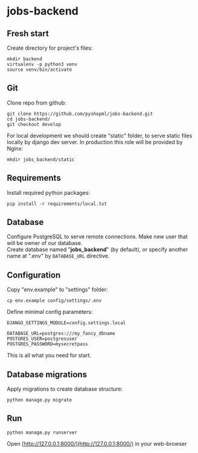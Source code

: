 jobs-backend
===

Fresh start
---

Create directory for project's files: 

    mkdir backend
    virtualenv -p python3 venv
    source venv/bin/activate


Git
---

Clone repo from github:

    git clone https://github.com/pyshopml/jobs-backend.git
    cd jobs-backend/
    git checkout develop
    
For local development we should create "static" folder, to serve static files locally by django dev server.
In production this role will be provided by Nginx:  

    mkdir jobs_backend/static


Requirements
---

Install required python packages:

    pip install -r requirements/local.txt


Database
---

Configure PostgreSQL to serve remote connections.
Make new user that will be owner of our database.  
Create database named "**jobs_backend**" (by default),
or specify another name at ".env" by `DATABASE_URL` directive.


Configuration
---

Copy "env.example" to "settings" folder:

    cp env.example config/settings/.env

Define minimal config parameters:

    DJANGO_SETTINGS_MODULE=config.settings.local
    
    DATABASE_URL=postgres:///my_fancy_dbname
    POSTGRES_USER=postgresuser
    POSTGRES_PASSWORD=mysecretpass

This is all what you need for start.


Database migrations
---

Apply migrations to create database structure: 

    python manage.py migrate


Run
---

    python manage.py runserver


Open [http://127.0.0.1:8000/](http://127.0.0.1:8000/) in your web-browser
